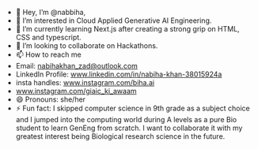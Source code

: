 - 👋 Hey, I’m @nabbiha,
- 👀 I’m interested in Cloud Applied Generative AI Engineering.
- 🌱 I’m currently learning Next.js after creating a strong grip on HTML, CSS and typescript.
- 💞️ I’m looking to collaborate on Hackathons.
- 📫 How to reach me 
- Email: nabihakhan_zad@outlook.com
- LinkedIn Profile: www.linkedin.com/in/nabiha-khan-38015924a
- insta handles: www.instagram.com/biha.ai
- www.instagram.com/giaic_ki_awaam
- 😄 Pronouns: she/her
- ⚡ Fun fact: I skipped computer science in 9th grade as a subject choice and I jumped into the computing world during A levels as a pure Bio student to learn GenEng from scratch. I want to collaborate it with my greatest interest being Biological research science in the future.
